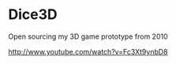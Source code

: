 Dice3D
======

Open sourcing my 3D game prototype from 2010


http://www.youtube.com/watch?v=Fc3Xt9ynbD8